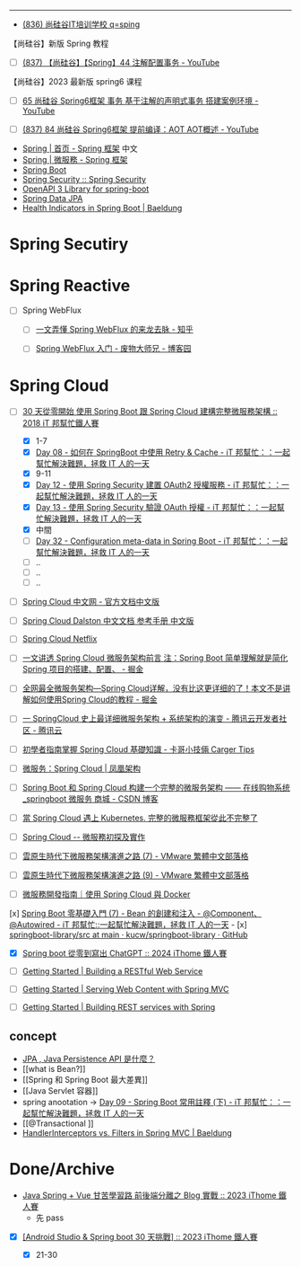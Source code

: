 






---


- [(836) 尚硅谷IT培训学校 q=sping](https://www.youtube.com/@atguigu/search?query=spring)


【尚硅谷】新版 Spring 教程
- [ ] [(837) 【尚硅谷】【Spring】44 注解配置事务 - YouTube](https://www.youtube.com/watch?v=5jtKWCi6FK8&list=PLmOn9nNkQxJF-fc4G_qDR7OWgBEOV9MIR&index=44)


【尚硅谷】2023 最新版 spring6 课程
- [ ] [65 尚硅谷 Spring6框架 事务 基于注解的声明式事务 搭建案例环境 - YouTube](https://www.youtube.com/watch?v=SBmBZ18L6qw&list=PLmOn9nNkQxJFtUb-e4-Pm8aGnkLr16lBg&index=65)
- [ ] [(837) 84 尚硅谷 Spring6框架 提前编译：AOT AOT概述 - YouTube](https://www.youtube.com/watch?v=61QcN4YdjQg&list=PLmOn9nNkQxJFtUb-e4-Pm8aGnkLr16lBg&index=84)



- [Spring | 首页 - Spring 框架](https://springframework.org.cn/) 中文 
- [Spring | 微服務 - Spring 框架](https://spring.dev.org.tw/microservices/)
- [Spring Boot](https://spring.io/projects/spring-boot)
- [Spring Security :: Spring Security](https://docs.spring.io/spring-security/reference/index.html)
- [OpenAPI 3 Library for spring-boot](https://springdoc.org/#Introduction)
- [Spring Data JPA](https://spring.io/projects/spring-data-jpa)
- [Health Indicators in Spring Boot | Baeldung](https://www.baeldung.com/spring-boot-health-indicators)



# Spring Secutiry





# Spring Reactive


- [ ] Spring WebFlux
	- [ ] [一文弄懂 Spring WebFlux 的来龙去脉 - 知乎](https://zhuanlan.zhihu.com/p/559158740)
	- [ ] [Spring WebFlux 入门 - 废物大师兄 - 博客园](https://www.cnblogs.com/cjsblog/p/12580518.html)




# Spring Cloud

- [ ] [30 天從零開始 使用 Spring Boot 跟 Spring Cloud 建構完整微服務架構 :: 2018 iT 邦幫忙鐵人賽](https://ithelp.ithome.com.tw/users/20107338/ironman/1445)
	- [x] 1-7
	- [x] [Day 08 - 如何在 SpringBoot 中使用 Retry & Cache - iT 邦幫忙：：一起幫忙解決難題，拯救 IT 人的一天](https://ithelp.ithome.com.tw/articles/10191550)
	- [x] 9-11
	- [x] [Day 12 - 使用 Spring Security 建置 OAuth2 授權服務 - iT 邦幫忙：：一起幫忙解決難題，拯救 IT 人的一天](https://ithelp.ithome.com.tw/articles/10192088)
	- [x] [Day 13 - 使用 Spring Security 驗證 OAuth 授權 - iT 邦幫忙：：一起幫忙解決難題，拯救 IT 人的一天](https://ithelp.ithome.com.tw/articles/10192089)
	- [x] 中間
	- [ ] [Day 32 - Configuration meta-data in Spring Boot - iT 邦幫忙：：一起幫忙解決難題，拯救 IT 人的一天](https://ithelp.ithome.com.tw/articles/10196248)
	- [ ] ..
	- [ ] ..
	- [ ] ..

- [ ] [Spring Cloud 中文网 - 官方文档中文版](https://www.springcloud.cc/)
- [ ] [Spring Cloud Dalston 中文文档 参考手册 中文版](https://www.springcloud.cc/spring-cloud-dalston.html)
- [ ] [Spring Cloud Netflix](https://cloud.spring.io/spring-cloud-netflix/reference/html/#service-discovery-eureka-clients)
- [ ] [一文讲透 Spring Cloud 微服务架构前言 注：Spring Boot 简单理解就是简化 Spring 项目的搭建、配置、 - 掘金](https://juejin.cn/post/7017434421540159519)
- [ ] [全网最全微服务架构—Spring Cloud详解，没有比这更详细的了！本文不是讲解如何使用Spring Cloud的教程 - 掘金](https://juejin.cn/post/6844904103974273038)
- [ ] [一 SpringCloud 史上最详细微服务架构 + 系统架构的演变 - 腾讯云开发者社区 - 腾讯云](https://cloud.tencent.com/developer/article/2168890)
- [ ] [初學者指南掌握 Spring Cloud 基礎知識 - 卡哥小技倆 Carger Tips](https://carger.tips/%E5%88%9D%E5%AD%B8%E8%80%85%E6%8C%87%E5%8D%97%E6%8E%8C%E6%8F%A1-spring-cloud-%E5%9F%BA%E7%A4%8E%E7%9F%A5%E8%AD%98)
- [ ] [微服务：Spring Cloud | 凤凰架构](https://icyfenix.cn/exploration/projects/microservice_arch_springcloud.html)
- [ ] [Spring Boot 和 Spring Cloud 构建一个完整的微服务架构 —— 在线购物系统_springboot 微服务 商城 - CSDN 博客](https://blog.csdn.net/speaking_me/article/details/143918281)
- [ ] [當 Spring Cloud 遇上 Kubernetes. 完整的微服務框架從此不完整了](https://medium.com/brobridge/%E7%95%B6-spring-cloud-%E9%81%87%E4%B8%8A-kubernetes-5bc9e6ce602f)
- [ ] [Spring Cloud -- 微服務初探及實作](https://www.tpisoftware.com/tpu/articleDetails/2429)
- [ ] [雲原生時代下微服務架構演進之路 (7) - VMware 繁體中文部落格](https://blogs.vmware.com/vmware-taiwan/2022/10/20/%E9%9B%B2%E5%8E%9F%E7%94%9F%E6%99%82%E4%BB%A3%E4%B8%8B%E5%BE%AE%E6%9C%8D%E5%8B%99%E6%9E%B6%E6%A7%8B%E6%BC%94%E9%80%B2%E4%B9%8B%E8%B7%AF-7/)
- [ ] [雲原生時代下微服務架構演進之路 (9) - VMware 繁體中文部落格](https://blogs.vmware.com/vmware-taiwan/2022/11/24/%E9%9B%B2%E5%8E%9F%E7%94%9F%E6%99%82%E4%BB%A3%E4%B8%8B%E5%BE%AE%E6%9C%8D%E5%8B%99%E6%9E%B6%E6%A7%8B%E6%BC%94%E9%80%B2%E4%B9%8B%E8%B7%AF-9/)
- [ ] [微服務開發指南｜使用 Spring Cloud 與 Docker](https://www.gotop.com.tw/books/BookDetails.aspx?Types=l&bn=ACL070000)



[x] [Spring Boot 零基礎入門 (7) - Bean 的創建和注入 - @Component、@Autowired - iT 邦幫忙::一起幫忙解決難題，拯救 IT 人的一天](https://ithelp.ithome.com.tw/articles/10324575)
	- [x] [springboot-library/src at main · kucw/springboot-library · GitHub](https://github.com/kucw/springboot-library/tree/main/src)
- [x] [Spring boot 從零到寫出 ChatGPT :: 2024 iThome 鐵人賽](https://ithelp.ithome.com.tw/users/20112118/ironman/7542)



- [ ] [Getting Started | Building a RESTful Web Service](https://spring.io/guides/gs/rest-service)
- [ ] [Getting Started | Serving Web Content with Spring MVC](https://spring.io/guides/gs/serving-web-content)
- [ ] [Getting Started | Building REST services with Spring](https://spring.io/guides/tutorials/rest)


## concept
- [JPA , Java Persistence API 是什麼？](https://ithelp.ithome.com.tw/articles/10229808?sc=rss.qu)
- [[what is Bean?]]
- [[Spring 和 Spring Boot 最大差異]]
- [[Java Servlet 容器]]
- spring anootation -> [Day 09 - Spring Boot 常用註釋 (下) - iT 邦幫忙：：一起幫忙解決難題，拯救 IT 人的一天](https://ithelp.ithome.com.tw/articles/10270418)
- [[@Transactional ]]
- [HandlerInterceptors vs. Filters in Spring MVC | Baeldung](https://www.baeldung.com/spring-mvc-handlerinterceptor-vs-filter)




# Done/Archive


-  [Java Spring + Vue 甘苦學習路 前後端分離之 Blog 實戰 :: 2023 iThome 鐵人賽](https://ithelp.ithome.com.tw/users/20126089/ironman/6440)
	- 先 pass



- [x] [[Android Studio & Spring boot 30 天挑戰] :: 2023 iThome 鐵人賽](https://ithelp.ithome.com.tw/users/20150369/ironman/5980?page=3)
	- [x] 21-30






